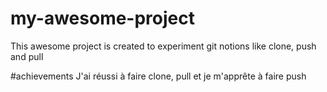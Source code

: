 # my-awesome-project

This awesome project is created to experiment git notions like clone, push and pull

#achievements
J'ai réussi à faire clone, pull et je m'apprête à faire push
